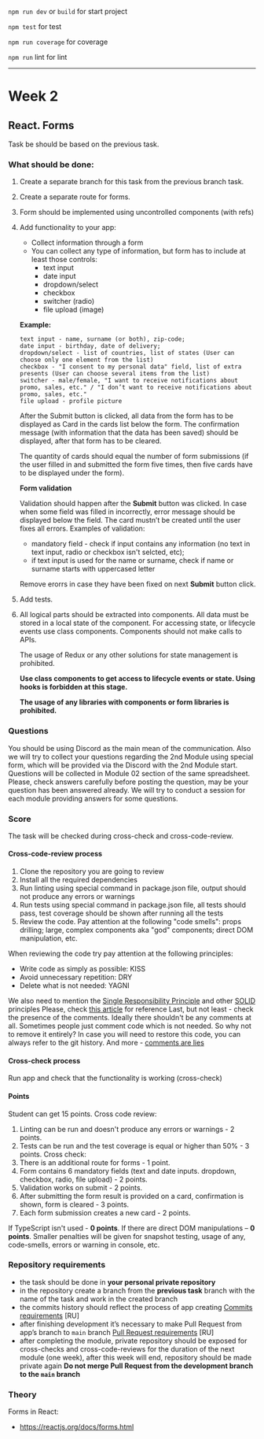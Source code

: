 `npm run dev` or `build` for start project

`npm test` for test

`npm run coverage` for coverage

`npm run` lint for lint

---

# Week 2

## React. Forms

Task be should be based on the previous task.

### What should be done:

1. Create a separate branch for this task from the previous branch task.
2. Create a separate route for forms.
3. Form should be implemented using uncontrolled components (with refs)
4. Add functionality to your app:

   - Collect information through a form
   - You can collect any type of information, but form has to include at least those controls:
     - text input
     - date input
     - dropdown/select
     - checkbox
     - switcher (radio)
     - file upload (image)

   **Example:**

   ```
   text input - name, surname (or both), zip-code;
   date input - birthday, date of delivery;
   dropdown/select - list of countries, list of states (User can choose only one element from the list)
   checkbox - "I consent to my personal data" field, list of extra presents (User can choose several items from the list)
   switcher - male/female, "I want to receive notifications about promo, sales, etc." / "I don’t want to receive notifications about promo, sales, etc."
   file upload - profile picture
   ```

   After the Submit button is clicked, all data from the form has to be displayed as Card in the cards list below the form. The confirmation message (with information that the data has been saved) should be displayed, after that form has to be cleared.

   The quantity of cards should equal the number of form submissions (if the user filled in and submitted the form five times, then five cards have to be displayed under the form).

   **Form validation**

   Validation should happen after the **Submit** button was clicked. In case when some field was filled in incorrectly, error message should be displayed below the field. The card mustn’t be created until the user fixes all errors.
   Examples of validation:

   - mandatory field - check if input contains any information (no text in text input, radio or checkbox isn't selcted, etc);
   - if text input is used for the name or surname, check if name or surname starts with uppercased letter

   Remove erorrs in case they have been fixed on next **Submit** button click.

5. Add tests.
6. All logical parts should be extracted into components.
   All data must be stored in a local state of the component.
   For accessing state, or lifecycle events use class components.
   Components should not make calls to APIs.

   The usage of Redux or any other solutions for state management is prohibited.

   **Use class components to get access to lifecycle events or state. Using hooks is forbidden at this stage.**

   **The usage of any libraries with components or form libraries is prohibited.**

### Questions

You should be using Discord as the main mean of the communication.
Also we will try to collect your questions regarding the 2nd Module using special form, which will be provided via the Discord with the 2nd Module start. Questions will be collected in Module 02 section of the same spreadsheet. Please, check answers carefully before posting the question, may be your question has been answered already.
We will try to conduct a session for each module providing answers for some questions.

### Score

The task will be checked during cross-check and cross-code-review.

#### Cross-code-review process

1. Clone the repository you are going to review
2. Install all the required dependencies
3. Run linting using special command in package.json file, output should not produce any errors or warnings
4. Run tests using special command in package.json file, all tests should pass, test coverage should be shown after running all the tests
5. Review the code. Pay attention at the following "code smells": props drilling; large, complex components aka "god" components; direct DOM manipulation, etc.

When reviewing the code try pay attention at the following principles:

- Write code as simply as possible: KISS
- Avoid unnecessary repetition: DRY
- Delete what is not needed: YAGNI

We also need to mention the [Single Responsibility Principle](https://en.wikipedia.org/wiki/Single-responsibility_principle) and other [SOLID](https://en.wikipedia.org/wiki/SOLID) principles
Please, check [this article](https://dmitripavlutin.com/7-architectural-attributes-of-a-reliable-react-component/) for reference
Last, but not least - check the presence of the comments. Ideally there shouldn't be any comments at all. Sometimes people just comment code which is not needed. So why not to remove it entirely? In case you will need to restore this code, you can always refer to the git history. And more - [comments are lies](https://blog.devgenius.io/code-should-be-the-one-version-of-the-truth-dont-add-comments-b0bcd8631a9a)

#### Cross-check process

Run app and check that the functionality is working (cross-check)

#### Points

Student can get 15 points.
Cross code review:

1. Linting can be run and doesn't produce any errors or warnings - 2 points.
2. Tests can be run and the test coverage is equal or higher than 50% - 3 points.
   Cross check:
3. There is an additional route for forms - 1 point.
4. Form contains 6 mandatory fields (text and date inputs. dropdown, checkbox, radio, file upload) - 2 points.
5. Validation works on submit - 2 points.
6. After submitting the form result is provided on a card, confirmation is shown, form is cleared - 3 points.
7. Each form submission creates a new card - 2 points.

If TypeScript isn't used - **0 points**.
If there are direct DOM manipulations – **0 points**.
Smaller penalties will be given for snapshot testing, usage of any, code-smells, errors or warning in console, etc.

### Repository requirements

- the task should be done in **your personal private repository**
- in the repository create a branch from the **previous task** branch with the name of the task and work in the created branch
- the commits history should reflect the process of app creating [Commits requirements](https://docs.rs.school/#/git-convention?id=%D0%A2%D1%80%D0%B5%D0%B1%D0%BE%D0%B2%D0%B0%D0%BD%D0%B8%D1%8F-%D0%BA-%D0%B8%D0%BC%D0%B5%D0%BD%D0%B0%D0%BC-%D0%BA%D0%BE%D0%BC%D0%BC%D0%B8%D1%82%D0%BE%D0%B2) [RU]
- after finishing development it’s necessary to make Pull Request from app’s branch to `main` branch [Pull Request requirements](https://docs.rs.school/#/pull-request-review-process?id=%D0%A2%D1%80%D0%B5%D0%B1%D0%BE%D0%B2%D0%B0%D0%BD%D0%B8%D1%8F-%D0%BA-pull-request-pr) [RU]
- after completing the module, private repository should be exposed for cross-checks and cross-code-reviews for the duration of the next module (one week), after this week will end, repository should be made private again
  **Do not merge Pull Request from the development branch to the `main` branch**

### Theory

Forms in React:

- https://reactjs.org/docs/forms.html
